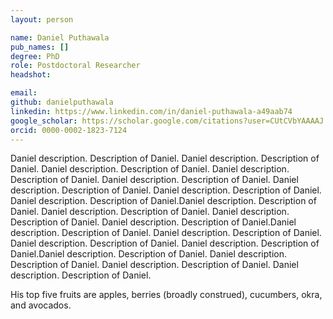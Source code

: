 ```yaml
---
layout: person

name: Daniel Puthawala
pub_names: []
degree: PhD
role: Postdoctoral Researcher
headshot:

email:
github: danielputhawala
linkedin: https://www.linkedin.com/in/daniel-puthawala-a49aab74
google_scholar: https://scholar.google.com/citations?user=CUtCVbYAAAAJ
orcid: 0000-0002-1823-7124
---
```

Daniel description. Description of Daniel. Daniel description. Description of Daniel. Daniel description. Description of Daniel. Daniel description. Description of Daniel. Daniel description. Description of Daniel. Daniel description. Description of Daniel. Daniel description. Description of Daniel. Daniel description. Description of Daniel.Daniel description. Description of Daniel. Daniel description. Description of Daniel. Daniel description. Description of Daniel. Daniel description. Description of Daniel.Daniel description. Description of Daniel. Daniel description. Description of Daniel. Daniel description. Description of Daniel. Daniel description. Description of Daniel.Daniel description. Description of Daniel. Daniel description. Description of Daniel. Daniel description. Description of Daniel. Daniel description. Description of Daniel.

His top five fruits are apples, berries (broadly construed), cucumbers, okra, and avocados.

